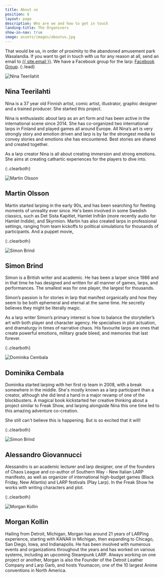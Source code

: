 ```yaml
---
title: About us
position: 6
layout: page
description: Who are we and how to get in touch
landing-title: The Organisers
show-in-nav: true
image: assets/images/aboutus.jpg
---
```


That would be us, in order of proximity to the abandoned amusement park Wasalandia. If you want to get in touch with us for any reason at all, send an email to <a href="mailto:{{ site.email }}">{{ site.email }}</a>. We have a Facebook group for the larp: <a href="{{ site.facebook_url }}" target="blank">Facebook Group</a>.
{:.lead}

<img src="assets/images/Nina.jpg" class="image left " alt="Nina Teerilahit" />

## Nina Teerilahti

Nina is a 37 year old Finnish artist, comic artist, illustrator, graphic designer and a trained producer. She started this project.

Nina is enthusiastic about larp as an art form and has been active in the international scene since 2014. She has co-organized two international larps in Finland and played games all around Europe. All Nina’s art is very strongly story and emotion driven and larp is by far the strongest media to convey stories and emotions she has encountered. Best stories are shared and created together.

As a larp creator Nina is all about creating immersion and strong emotions. She aims at creating cathartic experiences for the players to dive into.

{:.clearboth}

<img src="assets/images/martin.jpg" class="image left " alt="Martin Olsson" />

## Martin Olsson

Martin started larping in the early 90s, and has been searching for fleeting moments of unreality ever since. He's been involved in some Swedish classics, such as Det Sista Kapitlet, Hamlet Inifrån (more recently audio for Hamlet Indide), and Skyrmion. Martin has also created larps in professional settings, ranging from team kickoffs to political simulations for thousands of participants. And a puppet movie<a href="http://thepostofficemovie.com">.</a>  

{:.clearboth}


<img src="assets/images/simon.jpg" class="image left " alt="Simon Brind" />

## Simon Brind

Simon is a British writer and academic. He has been a larper since 1986 and in that time he has designed and written for all manner of games, larps, and performances. The smallest was for one player, the largest for thousands.

Simon’s passion is for stories in larp that manifest organically and how they seem to be both ephemeral and eternal at the same time. He secretly believes they might be literally magic.

As a larp writer Simon’s primary interest is how to balance the storyteller’s art with both player and character agency. He specialises in plot actuation, and dramaturgy in times of narrative chaos. His favourite larps are ones that create powerful emotions, military grade bleed, and memories that last forever.

{:.clearboth}

<img src="assets/images/dominika.jpg" class="image left " alt="Dominika Cembala" />

## Dominika Cembala

Dominika started larping with her first rp team in 2008, with a break somewhere in the middle. She's mostly known as a larp participant than a creator, although she did lend a hand in a major revamp of one of the blockbusters.
A magical book kickstarted her creative thinking about a project similar to Freak Show, and larping alongside Nina this one time led to this amazing adventure co-creation.

She still can't believe this is happening. But is so excited that it will!

{:.clearboth}

<img src="assets/images/alessandro.jpg" class="image left " alt="Simon Brind" />

## Alessandro Giovannucci

Alessandro is an academic lecturer and larp designer, one of the founders of Chaos League and co-author of Southern Way - New Italian LARP manifesto, as well as organizer of international high-budget games (Black Friday, New Atlantis) and LARP festivals (Play Larp). In the Freak Show he works with writing characters and plot.

{:.clearboth}

<img src="assets/images/morgan.jpg" class="image left " alt="Morgan Kollin" />

## Morgan Kollin

Hailing from Detroit, Michigan, Morgan has around 21 years of LARPing experience, starting with KANAR in Michigan, then expanding to Chicago, San Diego, Iowa, and Indianapolis.  He has been involved with numerous events and organizations throughout the years and has worked on various systems, including an upcoming Steampunk LARP. Always working on one project or another, Morgan is also the Founder of the Detroit Leather Company and Larp Garb, and hosts Youmacon, one of the 10 largest Anime conventions in North America.

